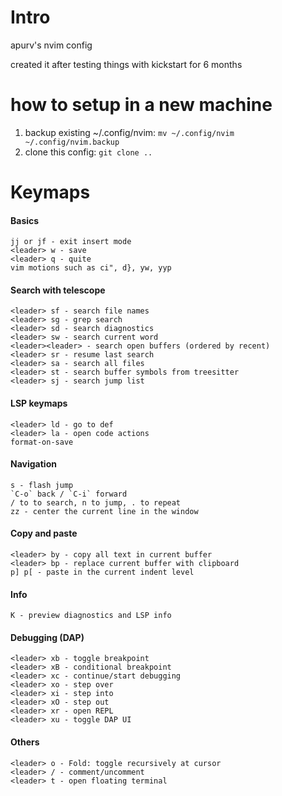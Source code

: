 # Intro

apurv's nvim config

created it after testing things with kickstart for 6 months

# how to setup in a new machine

1. backup existing ~/.config/nvim: `mv ~/.config/nvim ~/.config/nvim.backup`
2. clone this config: `git clone ..`

# Keymaps

#### Basics

```
jj or jf - exit insert mode
<leader> w - save
<leader> q - quite
vim motions such as ci", d}, yw, yyp
```

#### Search with telescope

```
<leader> sf - search file names
<leader> sg - grep search
<leader> sd - search diagnostics
<leader> sw - search current word
<leader><leader> - search open buffers (ordered by recent)
<leader> sr - resume last search
<leader> sa - search all files
<leader> st - search buffer symbols from treesitter
<leader> sj - search jump list
```

#### LSP keymaps

```
<leader> ld - go to def
<leader> la - open code actions
format-on-save
```

#### Navigation

```
s - flash jump
`C-o` back / `C-i` forward
/ to to search, n to jump, . to repeat
zz - center the current line in the window
```

#### Copy and paste

```
<leader> by - copy all text in current buffer
<leader> bp - replace current buffer with clipboard
p] p[ - paste in the current indent level
```

#### Info

```
K - preview diagnostics and LSP info
```

#### Debugging (DAP)

```
<leader> xb - toggle breakpoint
<leader> xB - conditional breakpoint
<leader> xc - continue/start debugging
<leader> xo - step over
<leader> xi - step into
<leader> xO - step out
<leader> xr - open REPL
<leader> xu - toggle DAP UI
```

#### Others

```
<leader> o - Fold: toggle recursively at cursor
<leader> / - comment/uncomment
<leader> t - open floating terminal
```
